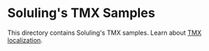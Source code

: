 # Soluling's TMX Samples

This directory contains Soluling's TMX samples. Learn about [TMX localization](https://www.soluling.com/Help/TMX/Index.htm).

